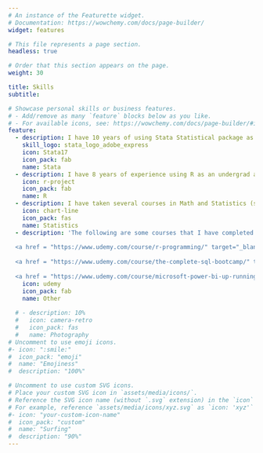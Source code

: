 ```yaml
---
# An instance of the Featurette widget.
# Documentation: https://wowchemy.com/docs/page-builder/
widget: features

# This file represents a page section.
headless: true

# Order that this section appears on the page.
weight: 30

title: Skills
subtitle:

# Showcase personal skills or business features.
# - Add/remove as many `feature` blocks below as you like.
# - For available icons, see: https://wowchemy.com/docs/page-builder/#icons
feature:
  - description: I have 10 years of using Stata Statistical package as an undergrad and grad student in Economics a the UM.
    skill_logo: stata_logo_adobe_express
    icon: Stata17
    icon_pack: fab 
    name: Stata
  - description: I have 8 years of experience using R as an undergrad and grad student a the UM.
    icon: r-project
    icon_pack: fab
    name: R
  - description: I have taken several courses in Math and Statistics (see Resume and projects).
    icon: chart-line
    icon_pack: fas
    name: Statistics
  - description: 'The following are some courses that I have completed on Udemy in the last couple of years to reinforce my skills <a href = "https://www.udemy.com/course/the-essential-guide-to-stata/" target="_blank" rel="noopener noreferrer" style="color: ocean">The Essential Guide to Stata</a>,
  
  <a href = "https://www.udemy.com/course/r-programming/" target="_blank" rel="noopener noreferrer" style="color: ocean">R-Programming</a>,
  
  <a href = "https://www.udemy.com/course/the-complete-sql-bootcamp/" target="_blank" rel="noopener noreferrer" style="color: ocean">The Complete SQL Bootcamp</a>,
  
  <a href = "https://www.udemy.com/course/microsoft-power-bi-up-running-with-power-bi-desktop/" target="_blank" rel="noopener noreferrer" style="color: ocean">Microsoft Power BI Desktop for Business Intelligence</a> '
    icon: udemy
    icon_pack: fab
    name: Other   
  
  # - description: 10%
  #   icon: camera-retro
  #   icon_pack: fas
  #   name: Photography
# Uncomment to use emoji icons.
#- icon: ":smile:"
#  icon_pack: "emoji"
#  name: "Emojiness"
#  description: "100%"

# Uncomment to use custom SVG icons.
# Place your custom SVG icon in `assets/media/icons/`.
# Reference the SVG icon name (without `.svg` extension) in the `icon` field.
# For example, reference `assets/media/icons/xyz.svg` as `icon: 'xyz'`
#- icon: "your-custom-icon-name"
#  icon_pack: "custom"
#  name: "Surfing"
#  description: "90%"
---
```

